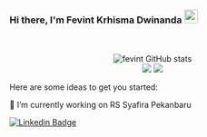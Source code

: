 ### Hi there, I'm Fevint Krhisma Dwinanda <img src="https://media.giphy.com/media/hvRJCLFzcasrR4ia7z/giphy.gif" width="24" height="24">


<p align="center"><br /><br />
<img src="https://github-readme-stats.vercel.app/api?username=fevint&show_icons=true&include_all_commits=true&theme=monokai" alt="fevint GitHub stats"/> <br /> 

<img src="https://github-readme-streak-stats.herokuapp.com/?user=fevint&theme=dark" />
<img src="https://github-readme-stats.vercel.app/api/top-langs/?username=fevint&layout=compact&theme=monokai&langs_count=12" /> 

</p>


Here are some ideas to get you started:

 🔭 I’m currently working on RS Syafira Pekanbaru
 
 [![Linkedin Badge](https://img.shields.io/badge/-LinkedIn-0e76a8?style=flat-square&logo=Linkedin&logoColor=white)](https://www.linkedin.com/in/fevint/)


